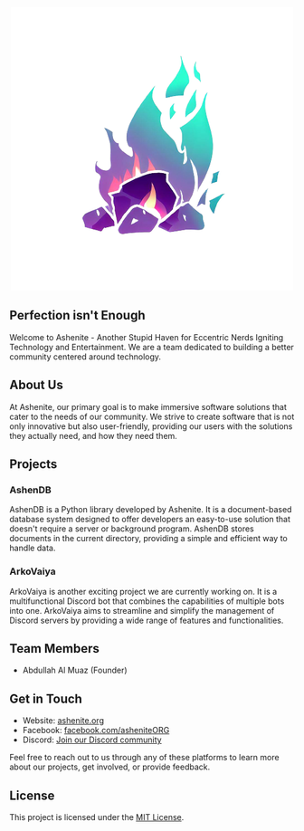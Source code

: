 <p align="center">
  <img  src="https://github.com/Ashenite/.github/blob/main/ashenite.png">
</p>

## Perfection isn't Enough

Welcome to Ashenite - Another Stupid Haven for Eccentric Nerds Igniting Technology and Entertainment. We are a team dedicated to building a better community centered around technology.

## About Us

At Ashenite, our primary goal is to make immersive software solutions that cater to the needs of our community. We strive to create software that is not only innovative but also user-friendly, providing our users with the solutions they actually need, and how they need them.

## Projects

### AshenDB

AshenDB is a Python library developed by Ashenite. It is a document-based database system designed to offer developers an easy-to-use solution that doesn't require a server or background program. AshenDB stores documents in the current directory, providing a simple and efficient way to handle data.

### ArkoVaiya

ArkoVaiya is another exciting project we are currently working on. It is a multifunctional Discord bot that combines the capabilities of multiple bots into one. ArkoVaiya aims to streamline and simplify the management of Discord servers by providing a wide range of features and functionalities.

## Team Members

- Abdullah Al Muaz (Founder)

## Get in Touch

- Website: [ashenite.org](https://ashenite.org)
- Facebook: [facebook.com/asheniteORG](https://facebook.com/asheniteORG)
- Discord: [Join our Discord community](https://discord.gg/ZXknNVMXCk)

Feel free to reach out to us through any of these platforms to learn more about our projects, get involved, or provide feedback.

## License

This project is licensed under the [MIT License](LICENSE).

